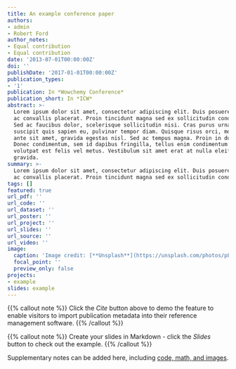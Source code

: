 ```yaml
---
title: An example conference paper
authors:
- admin
- Robert Ford
author_notes:
- Equal contribution
- Equal contribution
date: '2013-07-01T00:00:00Z'
doi: ''
publishDate: '2017-01-01T00:00:00Z'
publication_types:
- '1'
publication: In *Wowchemy Conference*
publication_short: In *ICW*
abstract: >-
  Lorem ipsum dolor sit amet, consectetur adipiscing elit. Duis posuere tellus
  ac convallis placerat. Proin tincidunt magna sed ex sollicitudin condimentum.
  Sed ac faucibus dolor, scelerisque sollicitudin nisi. Cras purus urna,
  suscipit quis sapien eu, pulvinar tempor diam. Quisque risus orci, mollis id
  ante sit amet, gravida egestas nisl. Sed ac tempus magna. Proin in dui enim.
  Donec condimentum, sem id dapibus fringilla, tellus enim condimentum arcu, nec
  volutpat est felis vel metus. Vestibulum sit amet erat at nulla eleifend
  gravida.
summary: >-
  Lorem ipsum dolor sit amet, consectetur adipiscing elit. Duis posuere tellus
  ac convallis placerat. Proin tincidunt magna sed ex sollicitudin condimentum.
tags: []
featured: true
url_pdf: ''
url_code: ''
url_dataset: ''
url_poster: ''
url_project: ''
url_slides: ''
url_source: ''
url_video: ''
image:
  caption: 'Image credit: [**Unsplash**](https://unsplash.com/photos/pLCdAaMFLTE)'
  focal_point: ''
  preview_only: false
projects:
- example
slides: example
---
```


{{% callout note %}}
Click the *Cite* button above to demo the feature to enable visitors to import publication metadata into their reference management software.
{{% /callout %}}

{{% callout note %}}
Create your slides in Markdown - click the *Slides* button to check out the example.
{{% /callout %}}

Supplementary notes can be added here, including [code, math, and images](https://wowchemy.com/docs/writing-markdown-latex/).
